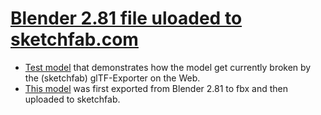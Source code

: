 # [Blender 2.81 file uloaded to sketchfab.com](https://skfb.ly/6MRp9)

* [Test model](https://skfb.ly/6MQZY) that demonstrates how the model get currently broken by the (sketchfab) glTF-Exporter on the Web.
* [This model](https://skfb.ly/6MRnZ) was first exported from Blender 2.81 to fbx and then uploaded to sketchfab.
